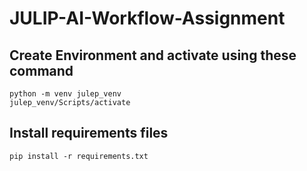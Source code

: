# JULIP-AI-Workflow-Assignment

## Create Environment and activate using these command
```
python -m venv julep_venv
julep_venv/Scripts/activate
```

## Install requirements files
```
pip install -r requirements.txt
```

